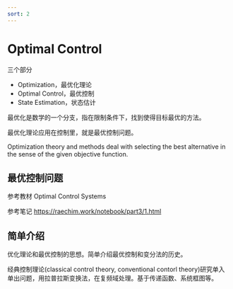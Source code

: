 ```yaml
---
sort: 2
---
```

# Optimal Control

三个部分
- Optimization，最优化理论
- Optimal Control，最优控制
- State Estimation，状态估计

最优化是数学的一个分支，指在限制条件下，找到使得目标最优的方法。

最优化理论应用在控制里，就是最优控制问题。

Optimization theory and methods deal with selecting the best alternative in the sense of the given objective function.


## 最优控制问题

参考教材 Optimal Control Systems

参考笔记 <https://raechim.work/notebook/part3/1.html>

## 简单介绍

优化理论和最优控制的思想。简单介绍最优控制和变分法的历史。


经典控制理论(classical control theory, conventional contorl theory)研究单入单出问题，用拉普拉斯变换法，在复频域处理。基于传递函数、系统框图等。


